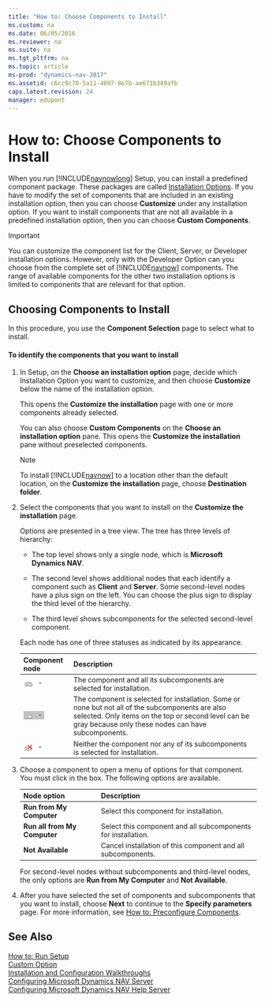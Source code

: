 ```yaml
---
title: "How to: Choose Components to Install"
ms.custom: na
ms.date: 06/05/2016
ms.reviewer: na
ms.suite: na
ms.tgt_pltfrm: na
ms.topic: article
ms-prod: "dynamics-nav-2017"
ms.assetid: c6cc9c70-5a11-4097-8e7b-ae671b349afb
caps.latest.revision: 24
manager: edupont
---
```

# How to: Choose Components to Install
When you run [!INCLUDE[navnowlong](includes/navnowlong_md.md)] Setup, you can install a predefined component package. These packages are called [Installation Options](Installation-Options.md). If you have to modify the set of components that are included in an existing installation option, then you can choose **Customize** under any installation option. If you want to install components that are not all available in a predefined installation option, then you can choose **Custom Components**.  
  
> [!IMPORTANT]  
>  You can customize the component list for the Client, Server, or Developer installation options. However, only with the Developer Option can you choose from the complete set of [!INCLUDE[navnow](includes/navnow_md.md)] components. The range of available components for the other two installation options is limited to components that are relevant for that option.  
  
## Choosing Components to Install  
 In this procedure, you use the **Component Selection** page to select what to install.  
  
#### To identify the components that you want to install  
  
1.  In Setup, on the **Choose an installation option** page, decide which Installation Option you want to customize, and then choose **Customize** below the name of the installation option.  
  
     This opens the **Customize the installation** page with one or more components already selected.  
  
     You can also choose **Custom Components** on the **Choose an installation option** pane. This opens the **Customize the installation** pane without preselected components.  
  
    > [!NOTE]  
    >  To install [!INCLUDE[navnow](includes/navnow_md.md)] to a location other than the default location, on the **Customize the installation** page, choose **Destination folder**.  
  
2.  Select the components that you want to install on the **Customize the installation** page.  
  
     Options are presented in a tree view. The tree has three levels of hierarchy:  
  
    -   The top level shows only a single node, which is **Microsoft Dynamics NAV**.  
  
    -   The second level shows additional nodes that each identify a component such as **Client** and **Server**. Some second-level nodes have a plus sign on the left. You can choose the plus sign to display the third level of the hierarchy.  
  
    -   The third level shows subcomponents for the selected second-level component.  
  
     Each node has one of three statuses as indicated by its appearance.  
  
    |Component node|Description|  
    |--------------------|-----------------|  
    |![White Node](media/install_WhiteNode.gif "install\_WhiteNode")|The component and all its subcomponents are selected for installation.|  
    |![Gray node](media/install_GrayNode.gif "install\_GrayNode")|The component is selected for installation. Some or none but not all of the subcomponents are also selected. Only items on the top or second level can be gray because only these nodes can have subcomponents.|  
    |![Red node](media/install_RedNode.gif "install\_RedNode")|Neither the component nor any of its subcomponents is selected for installation.|  
  
3.  Choose a component to open a menu of options for that component. You must click in the box. The following options are available.  
  
    |Node option|Description|  
    |-----------------|-----------------|  
    |**Run from My Computer**|Select this component for installation.|  
    |**Run all from My Computer**|Select this component and all subcomponents for installation.|  
    |**Not Available**|Cancel installation of this component and all subcomponents.|  
  
     For second-level nodes without subcomponents and third-level nodes, the only options are **Run from My Computer** and **Not Available**.  
  
4.  After you have selected the set of components and subcomponents that you want to install, choose **Next** to continue to the **Specify parameters** page. For more information, see [How to: Preconfigure Components](How%20to:%20Preconfigure%20Components.md).  
  
## See Also  
 [How to: Run Setup](How%20to:%20Run%20Setup.md)   
 [Custom Option](Custom-Option.md)   
 [Installation and Configuration Walkthroughs](Installation-and-Configuration-Walkthroughs.md)   
 [Configuring Microsoft Dynamics NAV Server](Configuring-Microsoft-Dynamics-NAV-Server.md)   
 [Configuring Microsoft Dynamics NAV Help Server](Configuring-Microsoft-Dynamics-NAV-Help-Server.md)
